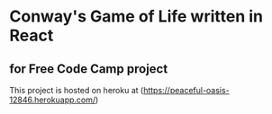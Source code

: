 # Conway's Game of Life written in React
## for Free Code Camp project
This project is hosted on heroku at (https://peaceful-oasis-12846.herokuapp.com/)

